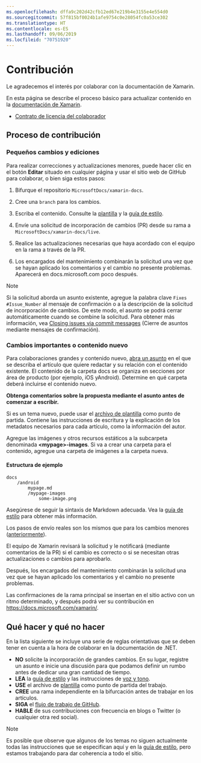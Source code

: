 ```yaml
---
ms.openlocfilehash: dffa9c202d42cfb12ed67e219b4e3155e4e554d0
ms.sourcegitcommit: 57f815bf0024b1afe9754c0e28054fc0a53ce302
ms.translationtype: HT
ms.contentlocale: es-ES
ms.lasthandoff: 09/06/2019
ms.locfileid: "70751920"
---
```

# <a name="contributing"></a>Contribución

Le agradecemos el interés por colaborar con la documentación de Xamarin.

En esta página se describe el proceso básico para actualizar contenido en la [documentación de Xamarin](https://docs.microsoft.com/xamarin).

- [Contrato de licencia del colaborador](LICENSE)

## <a name="process-for-contributing"></a>Proceso de contribución

### <a name="small-changes--edits"></a>Pequeños cambios y ediciones

Para realizar correcciones y actualizaciones menores, puede hacer clic en el botón **Editar** situado en cualquier página y usar el sitio web de GitHub para colaborar, o bien siga estos pasos:

1. Bifurque el repositorio `MicrosoftDocs/xamarin-docs`.

2. Cree una `branch` para los cambios.

3. Escriba el contenido. Consulte la [plantilla](contributing-guidelines/template.md) y la [guía de estilo](contributing-guidelines/voice-tone.md).

4. Envíe una solicitud de incorporación de cambios (PR) desde su rama a `MicrosoftDocs/xamarin-docs/live`.

5. Realice las actualizaciones necesarias que haya acordado con el equipo en la rama a través de la PR.

6. Los encargados del mantenimiento combinarán la solicitud una vez que se hayan aplicado los comentarios y el cambio no presente problemas. Aparecerá en docs.microsoft.com poco después.

> [!NOTE]
> Si la solicitud aborda un asunto existente, agregue la palabra clave `Fixes #Issue_Number` al mensaje de confirmación o a la descripción de la solicitud de incorporación de cambios. De este modo, el asunto se podrá cerrar automáticamente cuando se combine la solicitud. Para obtener más información, vea [Closing issues via commit messages](https://help.github.com/articles/closing-issues-via-commit-messages/) (Cierre de asuntos mediante mensajes de confirmación).

### <a name="big-changes-or-new-content"></a>Cambios importantes o contenido nuevo

Para colaboraciones grandes y contenido nuevo, [abra un asunto](https://github.com/MicrosoftDocs/xamarin-docs/issues) en el que se describa el artículo que quiere redactar y su relación con el contenido existente. El contenido de la carpeta docs se organiza en secciones por área de producto (por ejemplo, iOS yAndroid). Determine en qué carpeta deberá incluirse el contenido nuevo. 

**Obtenga comentarios sobre la propuesta mediante el asunto antes de comenzar a escribir.**

Si es un tema nuevo, puede usar el [archivo de plantilla](../contributing-guidelines/template.md) como punto de partida. Contiene las instrucciones de escritura y la explicación de los metadatos necesarios para cada artículo, como la información del autor.

Agregue las imágenes y otros recursos estáticos a la subcarpeta denominada **\<mypage>-images**. Si va a crear una carpeta para el contenido, agregue una carpeta de imágenes a la carpeta nueva.

#### <a name="example-structure"></a>Estructura de ejemplo

```
docs
    /android
        mypage.md
        /mypage-images
            some-image.png
```

Asegúrese de seguir la sintaxis de Markdown adecuada. Vea la [guía de estilo](../contributing-guidelines/template.md) para obtener más información.

Los pasos de envío reales son los mismos que para los cambios menores ([anteriormente](#process-for-contributing)).

El equipo de Xamarin revisará la solicitud y le notificará (mediante comentarios de la PR) si el cambio es correcto o si se necesitan otras actualizaciones o cambios para aprobarlo.

Después, los encargados del mantenimiento combinarán la solicitud una vez que se hayan aplicado los comentarios y el cambio no presente problemas.

Las confirmaciones de la rama principal se insertan en el sitio activo con un ritmo determinado, y después podrá ver su contribución en https://docs.microsoft.com/xamarin/.

## <a name="dos-and-donts"></a>Qué hacer y qué no hacer

En la lista siguiente se incluye una serie de reglas orientativas que se deben tener en cuenta a la hora de colaborar en la documentación de .NET.

- **NO** solicite la incorporación de grandes cambios. En su lugar, registre un asunto e inicie una discusión para que podamos definir un rumbo antes de dedicar una gran cantidad de tiempo.
- **LEA** la [guía de estilo](contributing-guidelines/template.md) y las instrucciones de [voz y tono](contributing-guidelines/voice-tone.md).
- **USE** el archivo de [plantilla](contributing-guidelines/template.md) como punto de partida del trabajo.
- **CREE** una rama independiente en la bifurcación antes de trabajar en los artículos.
- **SIGA** el [flujo de trabajo de GitHub](https://guides.github.com/introduction/flow/).
- **HABLE** de sus contribuciones con frecuencia en blogs o Twitter (o cualquier otra red social).

> [!NOTE]
> Es posible que observe que algunos de los temas no siguen actualmente todas las instrucciones que se especifican aquí y en la [guía de estilo](contributing-guidelines/template.md), pero estamos trabajando para dar coherencia a todo el sitio. 
